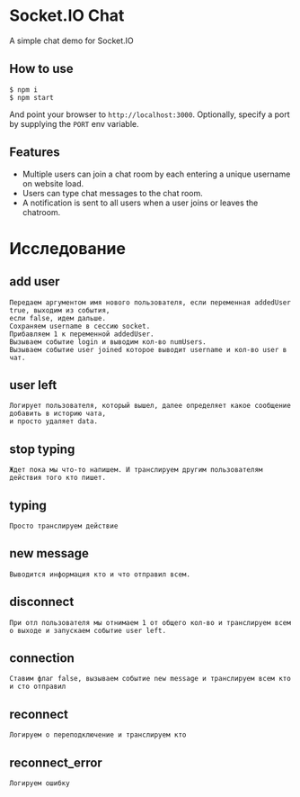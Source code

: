 
# Socket.IO Chat

A simple chat demo for Socket.IO

## How to use

```
$ npm i
$ npm start
```

And point your browser to `http://localhost:3000`. Optionally, specify
a port by supplying the `PORT` env variable.

## Features

- Multiple users can join a chat room by each entering a unique username
on website load.
- Users can type chat messages to the chat room.
- A notification is sent to all users when a user joins or leaves
the chatroom.


# Исследование

## add user
```angular2html
Передаем аргументом имя нового пользователя, если переменная addedUser true, выходим из события,
если false, идем дальше.
Сохраняем username в сессию socket.
Прибавляем 1 к переменной addedUser.
Вызываем событие login и выводим кол-во numUsers.
Вызываем событие user joined которое выводит username и кол-во user в чат.
```

## user left
```angular2html
Логирует пользователя, который вышел, далее определяет какое сообщение добавить в историю чата,
и просто удаляет data.
```

## stop typing
```angular2html
Ждет пока мы что-то напишем. И транслируем другим пользователям действия того кто пишет.
```

## typing
```angular2html
Просто транслируем действие
```

## new message
```angular2html
Выводится информация кто и что отправил всем. 
```

## disconnect
```angular2html
При отл пользователя мы отнимаем 1 от общего кол-во и транслируем всем о выходе и запускаем событие user left.
```

## connection
```angular2html
Ставим флаг false, вызываем событие new message и транслируем всем кто и сто отправил
```

## reconnect
```angular2html
Логируем о переподключение и транслируем кто
```

## reconnect_error
```
Логируем ошибку
```

